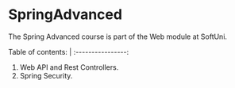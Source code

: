 # SpringAdvanced

The Spring Advanced course is part of the Web module at SoftUni.



Table of contents: |
:----------------:

1. Web API and Rest Controllers.
2. Spring Security.
